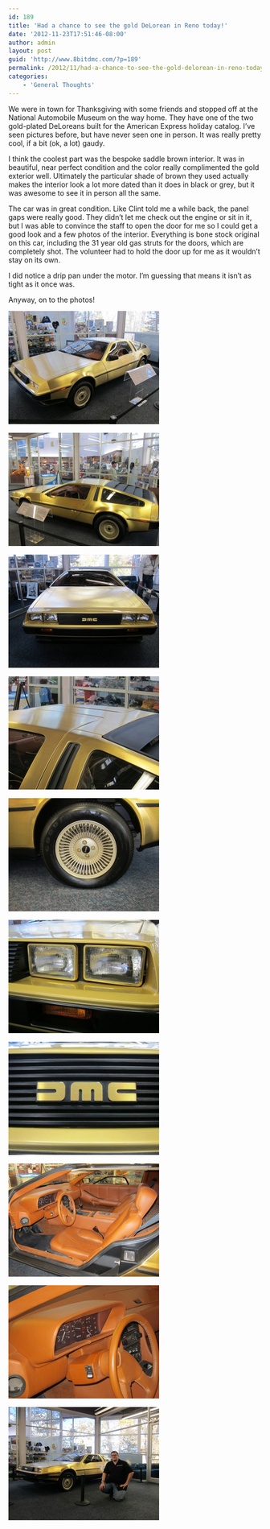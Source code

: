 ```yaml
---
id: 189
title: 'Had a chance to see the gold DeLorean in Reno today!'
date: '2012-11-23T17:51:46-08:00'
author: admin
layout: post
guid: 'http://www.8bitdmc.com/?p=189'
permalink: /2012/11/had-a-chance-to-see-the-gold-delorean-in-reno-today/
categories:
    - 'General Thoughts'
---
```


We were in town for Thanksgiving with some friends and stopped off at the National Automobile Museum on the way home. They have one of the two gold-plated DeLoreans built for the American Express holiday catalog. I’ve seen pictures before, but have never seen one in person. It was really pretty cool, if a bit (ok, a lot) gaudy.

I think the coolest part was the bespoke saddle brown interior. It was in beautiful, near perfect condition and the color really complimented the gold exterior well. Ultimately the particular shade of brown they used actually makes the interior look a lot more dated than it does in black or grey, but it was awesome to see it in person all the same.

The car was in great condition. Like Clint told me a while back, the panel gaps were really good. They didn’t let me check out the engine or sit in it, but I was able to convince the staff to open the door for me so I could get a good look and a few photos of the interior. Everything is bone stock original on this car, including the 31 year old gas struts for the doors, which are completely shot. The volunteer had to hold the door up for me as it wouldn’t stay on its own.

I did notice a drip pan under the motor. I’m guessing that means it isn’t as tight as it once was.

Anyway, on to the photos!

[![](/assets/images/2012/11/IMG_3566-300x225.jpg "IMG_3566")](/8bitdmc/assets/images/2012/11/IMG_3566.jpg)

[![](/assets/images/2012/11/IMG_3568-300x225.jpg "IMG_3568")](/8bitdmc/assets/images/2012/11/IMG_3568.jpg)

[![](/assets/images/2012/11/IMG_3569-300x225.jpg "IMG_3569")](/8bitdmc/assets/images/2012/11/IMG_3569.jpg)

[![](/assets/images/2012/11/IMG_3572-300x225.jpg "IMG_3572")](/8bitdmc/assets/images/2012/11/IMG_3572.jpg)

[![](/assets/images/2012/11/IMG_3573-300x225.jpg "IMG_3573")](/8bitdmc/assets/images/2012/11/IMG_3573.jpg)

[![](/assets/images/2012/11/IMG_3574-300x225.jpg "IMG_3574")](/8bitdmc/assets/images/2012/11/IMG_3574.jpg)

[![](/assets/images/2012/11/IMG_3575-300x225.jpg "IMG_3575")](/8bitdmc/assets/images/2012/11/IMG_3575.jpg)

[![](/assets/images/2012/11/IMG_3570-300x225.jpg "IMG_3570")](/8bitdmc/assets/images/2012/11/IMG_3570.jpg)

[![](/assets/images/2012/11/IMG_3571-300x225.jpg "IMG_3571")](/8bitdmc/assets/images/2012/11/IMG_3571.jpg)

[![](/assets/images/2012/11/IMG_3644-300x225.jpg "IMG_3644")](/8bitdmc/assets/images/2012/11/IMG_3644.jpg)